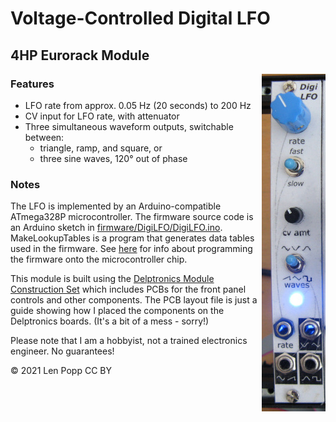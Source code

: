 # Voltage-Controlled Digital LFO

## 4HP Eurorack Module

<img src="DigiLFO.jpg" style="float:right">

### Features
- LFO rate from approx. 0.05 Hz (20 seconds) to 200 Hz
- CV input for LFO rate, with attenuator
- Three simultaneous waveform outputs, switchable between:
    - triangle, ramp, and square, or
	- three sine waves, 120° out of phase

### Notes

The LFO is implemented by an Arduino-compatible ATmega328P microcontroller. The firmware source code is an Arduino sketch in [firmware/DigiLFO/DigiLFO.ino](firmware/DigiLFO/DigiLFO.ino). MakeLookupTables is a program that generates data tables used in the firmware. See [here](https://len42.github.io/Synth-pub/firmware-programming.html) for info about programming the firmware onto the microcontroller chip.

This module is built using the [Delptronics Module Construction Set](https://delptronics.com/module-construction-set.php) which includes PCBs for the front panel controls and other components. The PCB layout file is just a guide showing how I placed the components on the Delptronics boards. (It's a bit of a mess - sorry!)

Please note that I am a hobbyist, not a trained electronics engineer. No guarantees!

© 2021 Len Popp CC BY
